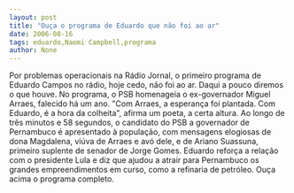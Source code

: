 ```yaml
---
layout: post
title: "Ouça o programa de Eduardo que não foi ao ar"
date: 2006-08-16
tags: eduardo,Naomi Campbell,programa
author: None
---
```

Por problemas operacionais na Rádio Jornal, o primeiro programa de Eduardo Campos no rádio, hoje cedo, não foi ao ar. Daqui a pouco diremos o que houve.
No programa, o PSB homenageia o ex-governador Miguel Arraes, falecido há um ano. \"Com Arraes, a esperança foi plantada. Com Eduardo, é a hora da colheita\", afirma um poeta, a certa altura.
Ao longo de três minutos e 58 segundos, o candidato do PSB a governador de Pernambuco é apresentado à população, com mensagens elogiosas de dona Magdalena, viúva de Arraes e avó dele, e de Ariano Suassuna, primeiro suplente de senador de Jorge Gomes.
Eduardo reforça a relação com o presidente Lula e diz que ajudou a atrair para Pernambuco os grandes empreendimentos em curso, como a refinaria de petróleo.
Ouça acima o programa completo. 